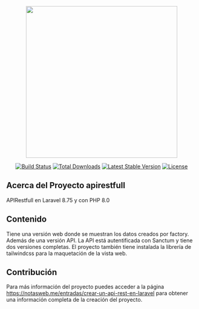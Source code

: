 
<p align="center"><a href="https://laravel.com" target="_blank"><img src="https://raw.githubusercontent.com/laravel/art/master/logo-lockup/5%20SVG/2%20CMYK/1%20Full%20Color/laravel-logolockup-cmyk-red.svg" width="400"></a></p>

<p align="center">
<a href="https://travis-ci.org/laravel/framework"><img src="https://travis-ci.org/laravel/framework.svg" alt="Build Status"></a>
<a href="https://packagist.org/packages/laravel/framework"><img src="https://img.shields.io/packagist/dt/laravel/framework" alt="Total Downloads"></a>
<a href="https://packagist.org/packages/laravel/framework"><img src="https://img.shields.io/packagist/v/laravel/framework" alt="Latest Stable Version"></a>
<a href="https://packagist.org/packages/laravel/framework"><img src="https://img.shields.io/packagist/l/laravel/framework" alt="License"></a>
</p>


## Acerca del Proyecto apirestfull

APIRestfull en Laravel 8.75 y con PHP 8.0

## Contenido

Tiene una versión web donde se muestran los datos creados por factory. Además de una versión API.
La API está autentificada con Sanctum y tiene dos versiones completas.
El proyecto también tiene instalada la librería de tailwindcss para la maquetación de la vista web.

## Contribución

Para más información del proyecto puedes acceder a la página https://notasweb.me/entradas/crear-un-api-rest-en-laravel para obtener una información completa de la creación del proyecto.
